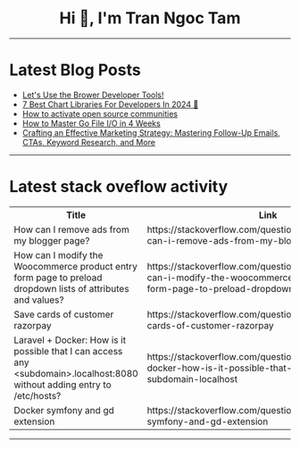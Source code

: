 <h1 align="center">Hi 👋, I'm Tran Ngoc Tam</h1>

---

# Latest Blog Posts 
<!-- BLOG-POST-LIST:START -->
- [Let&#39;s Use the Brower Developer Tools!](https://dev.to/weseek-inc/lets-use-the-brower-developer-tools-1844)
- [7 Best Chart Libraries For Developers In 2024 🤯](https://dev.to/latitude/7-best-chart-libraries-for-developers-in-2024-25he)
- [How to activate open source communities](https://dev.to/codexhyun/how-to-activate-open-source-communities-2mb9)
- [How to Master Go File I/O in 4 Weeks](https://dev.to/zone01kisumu/how-to-master-go-file-io-in-4-weeks-27b)
- [Crafting an Effective Marketing Strategy: Mastering Follow-Up Emails, CTAs, Keyword Research, and More](https://dev.to/blogsx/crafting-an-effective-marketing-strategy-mastering-follow-up-emails-ctas-keyword-research-and-more-3hke)
<!-- BLOG-POST-LIST:END -->

---

# Latest stack oveflow activity
<table>
  <tr><th>Title</th><th>Link</th></tr>
  <!-- STACKOVERFLOW:START --><tr><td>How can I remove ads from my blogger page?</td><td>https://stackoverflow.com/questions/78490501/how-can-i-remove-ads-from-my-blogger-page</td></tr><tr><td>How can I modify the Woocommerce product entry form page to preload dropdown lists of attributes and values?</td><td>https://stackoverflow.com/questions/78490487/how-can-i-modify-the-woocommerce-product-entry-form-page-to-preload-dropdown-lis</td></tr><tr><td>Save cards of customer razorpay</td><td>https://stackoverflow.com/questions/78490347/save-cards-of-customer-razorpay</td></tr><tr><td>Laravel + Docker: How is it possible that I can access any &lt;subdomain&gt;.localhost:8080 without adding entry to /etc/hosts?</td><td>https://stackoverflow.com/questions/78490261/laravel-docker-how-is-it-possible-that-i-can-access-any-subdomain-localhost</td></tr><tr><td>Docker symfony and gd extension</td><td>https://stackoverflow.com/questions/78490238/docker-symfony-and-gd-extension</td></tr><!-- STACKOVERFLOW:END -->
</table>

---


